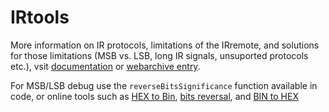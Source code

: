 # IRtools

More information on IR protocols, limitations of the IRremote, and solutions for those limitations (MSB vs. LSB, long IR signals, unsuported protocols etc.), vsit [documentation](https://arduino-irremote.github.io/Arduino-IRremote/) or [webarchive entry](https://web.archive.org/web/20211126224923/https://arduino-irremote.github.io/Arduino-IRremote/).

For MSB/LSB debug use the `reverseBitsSignificance` function available in code, or online tools such as [HEX to Bin](https://onlinebinarytools.com/convert-hexadecimal-to-binary), [bits reversal](https://onlinebinarytools.com/reverse-binary-numbers), and [BIN to HEX](https://onlinebinarytools.com/convert-binary-to-hexadecimal)
